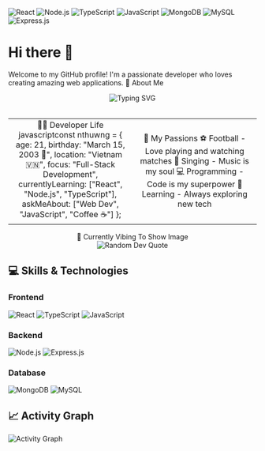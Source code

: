 ![React](https://img.shields.io/badge/React-20232A?style=for-the-badge&logo=react&logoColor=61DAFB)
![Node.js](https://img.shields.io/badge/Node.js-43853D?style=for-the-badge&logo=node.js&logoColor=white)
![TypeScript](https://img.shields.io/badge/TypeScript-007ACC?style=for-the-badge&logo=typescript&logoColor=white)
![JavaScript](https://img.shields.io/badge/JavaScript-F7DF1E?style=for-the-badge&logo=javascript&logoColor=black)
![MongoDB](https://img.shields.io/badge/MongoDB-4EA94B?style=for-the-badge&logo=mongodb&logoColor=white)
![MySQL](https://img.shields.io/badge/MySQL-00000F?style=for-the-badge&logo=mysql&logoColor=white)
![Express.js](https://img.shields.io/badge/Express.js-404D59?style=for-the-badge&logo=express&logoColor=white)
# Hi there 👋

Welcome to my GitHub profile! I'm a passionate developer who loves creating amazing web applications.
🚀 About Me
<div align="center">
  <img src="https://readme-typing-svg.herokuapp.com?font=Fira+Code&weight=600&size=28&duration=4000&pause=1000&color=00D8FF&center=true&vCenter=true&multiline=true&width=600&height=100&lines=Hi+there!+I'm+a+Full-Stack+Developer+%F0%9F%91%A8%E2%80%8D%F0%9F%92%BB;Born+on+March+15%2C+2003+%F0%9F%8E%82;Passionate+about+creating+amazing+apps+%F0%9F%9A%80" alt="Typing SVG" />
</div>
<br>
<table align="center">
<tr>
<td align="center" width="50%">
👨‍💻 Developer Life
javascriptconst nthuwng = {
    age: 21,
    birthday: "March 15, 2003 🎂",
    location: "Vietnam 🇻🇳",
    focus: "Full-Stack Development",
    currentlyLearning: ["React", "Node.js", "TypeScript"],
    askMeAbout: ["Web Dev", "JavaScript", "Coffee ☕"]
};
</td>
<td align="center" width="50%">
🎯 My Passions
⚽ Football - Love playing and watching matches
🎤 Singing - Music is my soul
💻 Programming - Code is my superpower
🌱 Learning - Always exploring new tech
</td>
</tr>
</table>
<div align="center">
🎵 Currently Vibing To
Show Image
</div>

<div align="center">
  <img src="https://quotes-github-readme.vercel.app/api?type=horizontal&theme=radical" alt="Random Dev Quote"/>
</div>

## 💻 Skills & Technologies

### Frontend
![React](https://img.shields.io/badge/React-20232A?style=for-the-badge&logo=react&logoColor=61DAFB)
![TypeScript](https://img.shields.io/badge/TypeScript-007ACC?style=for-the-badge&logo=typescript&logoColor=white)
![JavaScript](https://img.shields.io/badge/JavaScript-F7DF1E?style=for-the-badge&logo=javascript&logoColor=black)

### Backend
![Node.js](https://img.shields.io/badge/Node.js-43853D?style=for-the-badge&logo=node.js&logoColor=white)
![Express.js](https://img.shields.io/badge/Express.js-404D59?style=for-the-badge&logo=express&logoColor=white)

### Database
![MongoDB](https://img.shields.io/badge/MongoDB-4EA94B?style=for-the-badge&logo=mongodb&logoColor=white)
![MySQL](https://img.shields.io/badge/MySQL-00000F?style=for-the-badge&logo=mysql&logoColor=white)

<!---
## 📊 GitHub Stats

![Your GitHub stats](https://github-readme-stats.vercel.app/api?username=nthuwng&show_icons=true&theme=radical)

![Top Languages](https://github-readme-stats.vercel.app/api/top-langs/?username=nthuwng&layout=compact&theme=radical)

## 🔥 GitHub Streak

![GitHub Streak](https://github-readme-streak-stats.herokuapp.com/?user=nthuwng&theme=radical)

## 🌟 Featured Projects

### 🎯 Project Name 1
Brief description of your project and what technologies you used.
- **Tech Stack**: React, Node.js, MongoDB
- **Features**: List key features
- [🔗 Live Demo](your-demo-link) | [📝 Repository](your-repo-link)

### 🎯 Project Name 2
Brief description of your project and what technologies you used.
- **Tech Stack**: TypeScript, Express.js, MySQL
- **Features**: List key features
- [🔗 Live Demo](your-demo-link) | [📝 Repository](your-repo-link)

## 📫 Let's Connect
[![Email](https://img.shields.io/badge/Email-D14836?style=for-the-badge&logo=gmail&logoColor=white)](mailto:your-email@example.com)

--->
## 📈 Activity Graph

![Activity Graph](https://github-readme-activity-graph.vercel.app/graph?username=nthuwng&theme=react-dark)


